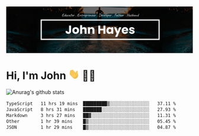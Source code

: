 [![Banner](https://github.com/johnhayesio/johnhayesio/blob/master/readme.png)](https://johnhayes.io)

# Hi, I'm John <img src="https://github.com/johnhayesio/johnhayesio/blob/master/wave.gif" width="30px"> :man_technologist:

![Anurag's github stats](https://github-readme-stats.vercel.app/api?username=johnhayesio&count_private=true&show_icons=true&custom_title=GitHub%20Stats&theme=graywhite)

<!--START_SECTION:waka-->
```text
TypeScript   11 hrs 19 mins  █████████▒░░░░░░░░░░░░░░░   37.11 % 
JavaScript   8 hrs 31 mins   ███████░░░░░░░░░░░░░░░░░░   27.93 % 
Markdown     3 hrs 27 mins   ██▓░░░░░░░░░░░░░░░░░░░░░░   11.31 % 
Other        1 hr 39 mins    █▒░░░░░░░░░░░░░░░░░░░░░░░   05.45 % 
JSON         1 hr 29 mins    █▒░░░░░░░░░░░░░░░░░░░░░░░   04.87 % 
```
<!--END_SECTION:waka-->

<!--
**johnhayesio/johnhayesio** is a ✨ _special_ ✨ repository because its `README.md` (this file) appears on your GitHub profile.

Here are some ideas to get you started:

- 🔭 I’m currently working on a fullstack MERN application ...
- 🌱 I’m currently learning Next.js, Tailwind CSS, React Query, and PostgreSQL ...
- 👯 I’m looking to collaborate on open source projects ...
- 🤔 I’m looking for help with ...
- 💬 Ask me about ANYTHING ...
- 📫 How to reach me: https://johnhayes.io ...
- 😄 Myself: Developer . Father . Husband ...
- ⚡ Fun fact: I have traveled to many countries ...
-->
